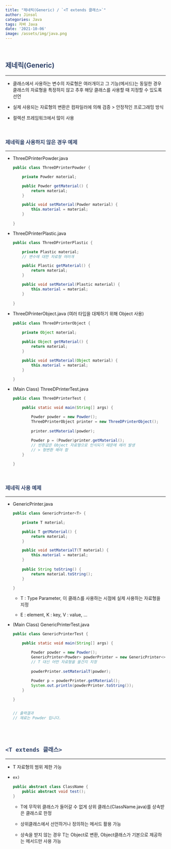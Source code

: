 ```yaml
---
title: "제네릭(Generic) / `<T extends 클래스>`"
author: Jinsol
categories: Java
tags: 자바 Java
date: '2021-10-06'
image: /assets/img/java.png
---
```


<br>

## <span style="color:#33466c">제네릭(Generic)</span>
<hr>

- 클래스에서 사용하는 변수의 자료형은 여러개이고 그 기능(메서드)는 동일한 경우 클래스의 자료형을 특정하지 않고 추후 해당 클래스를 사용할 때 지정할 수 있도록 선언

- 실제 사용되는 자료형의 변환은 컴파일러에 의해 검증 > 안정적인 프로그래밍 방식

- 컬렉션 프레임워크에서 많이 사용

<br>

### <span style="color:#33466c">제네릭을 사용하지 않은 경우 예제</span>
<hr>

- ThreeDPrinterPowder.java

    ```java
    public class ThreeDPrinterPowder {

        private Powder material;

        public Powder getMaterial() {
            return material;
        }

        public void setMaterial(Powder material) {
            this.material = material;
        }
        
    }
    ```

- ThreeDPrinterPlastic.java

    ```java
    public class ThreeDPrinterPlastic {

        private Plastic material;
        // 변수에 대한 자료형 여러개

        public Plastic getMaterial() {
            return material;
        }

        public void setMaterial(Plastic material) {
            this.material = material;
        }
        
    }
    ```

- ThreeDPrinterObject.java (여러 타입을 대체하기 위해 Object 사용)

    ```java
    public class ThreeDPrinterObject {

        private Object material;

        public Object getMaterial() {
            return material;
        }

        public void setMaterial(Object material) {
            this.material = material;
        }
        
    }
    ```

- (Main Class) ThreeDPrinterTest.java 

    ```java
    public class ThreeDPrinterTest {

        public static void main(String[] args) {

            Powder powder = new Powder();
            ThreeDPrinterObject printer = new ThreeDPrinterObject();
            
            printer.setMaterial(powder);
            
            Powder p = (Powder)printer.getMaterial();
            // 반환값은 Object 자료형으로 인식되기 때문에 에러 발생
            // > 형변환 해야 함
        }

    }
    ```

<br>

### <span style="color:#33466c">제네릭 사용 예제</span>
<hr>

- GenericPrinter.java

    ```java
    public class GenericPrinter<T> {

        private T material;

        public T getMaterial() {
            return material;
        }

        public void setMaterialT(T material) {
            this.material = material;
        }
        
        public String toString() {
            return material.toString();
        }

    }
    ```

    - T : Type Parameter, 이 클래스를 사용하는 시점에 실제 사용하는 자료형을 지정 

    - E : element, K : key, V : value, ...

- (Main Class) GenericPrinterTest.java

    ```java
    public class GenericPrinterTest {

        public static void main(String[] args) {

            Powder powder = new Powder();
            GenericPrinter<Powder> powderPrinter = new GenericPrinter<>();
            // T 대신 어떤 자료형을 쓸건지 지정
            
            powderPrinter.setMaterialT(powder);
            
            Powder p = powderPrinter.getMaterial();
            System.out.println(powderPrinter.toString());
        }

    }


    // 출력결과
    // 재료는 Powder 입니다.
    ```


<br><br>

## <span style="color:#33466c">`<T extends 클래스>`</T></span>
<hr>

- T 자료형의 범위 제한 가능

- 
    ```java
    ex)

    public abstract class ClassName {
        public abstract void test();
    }
    ```

    - T에 무작위 클래스가 들어갈 수 없게 상위 클래스(ClassName.java)를 상속받은 클래스로 한정

    - 상위클래스에서 선언하거나 정의하는 메서드 활용 가능

    - 상속을 받지 않는 경우 T는 Object로 변환, Object클래스가 기본으로 제공하는 메서드만 사용 가능
